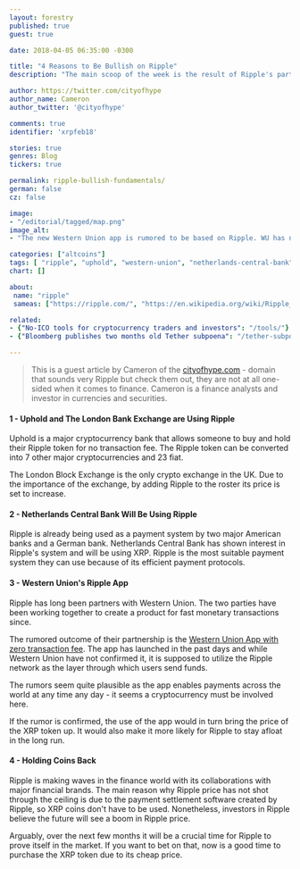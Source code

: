 ```yaml
---
layout: forestry
published: true
guest: true

date: 2018-04-05 06:35:00 -0300

title: "4 Reasons to Be Bullish on Ripple"
description: "The main scoop of the week is the result of Ripple's partnership with Western Union, but there's more."

author: https://twitter.com/cityofhype
author_name: Cameron
author_twitter: '@cityofhype'

comments: true
identifier: 'xrpfeb18'

stories: true
genres: Blog
tickers: true

permalink: ripple-bullish-fundamentals/
german: false
cz: false

image:
- "/editorial/tagged/map.png"
image_alt:
- "The new Western Union app is rumored to be based on Ripple. WU has not confirmed it yet, if they do it will be a big news event."

categories: ["altcoins"]
tags: [ "ripple", "uphold", "western-union", "netherlands-central-bank", "altcoin-trading"]
chart: []

about:
 name: "ripple"
 sameas: ["https://ripple.com/", "https://en.wikipedia.org/wiki/Ripple_(payment_protocol)"]

related:
- {"No-ICO tools for cryptocurrency traders and investors": "/tools/"}
- {"Bloomberg publishes two months old Tether subpoena": "/tether-subpoena/"}

---
```


> This is a guest article by Cameron of the <a target="_blank" rel="nofollow" href="https://www.cityofhype.com/ripple-xrp-news-where-to-buy-ripple-tokens/">cityofhype.com</a> - domain that sounds very Ripple but check them out, they are not at all one-sided when it comes to finance. Cameron is a finance analysts and investor in currencies and securities.


#### 1 - Uphold and The London Bank Exchange are Using Ripple

Uphold is a major cryptocurrency bank that allows someone to buy and hold their Ripple token for no transaction fee. The Ripple token can be converted into 7 other major cryptocurrencies and 23 fiat.

The London Block Exchange is the only crypto exchange in the UK. Due to the importance of the exchange, by adding Ripple to the roster its price is set to increase.

#### 2 - Netherlands Central Bank Will Be Using Ripple

Ripple is already being used as a payment system by two major American banks and a German bank. Netherlands Central Bank has shown interest in Ripple's system and will be using XRP. Ripple is the most suitable payment system they can use because of its efficient payment protocols.

#### 3 - Western Union's Ripple App

Ripple has long been partners with Western Union. The two parties have been working together to create a product for fast monetary transactions since.

The rumored outcome of their partnership is the [Western Union App with zero transaction fee](https://coindelite.com/news/western-union-and-gkms-unite-to-launch-a-ripple-powered-app/). The app has launched in the past days and while Western Union have not confirmed it, it is supposed to utilize the Ripple network as the layer through which users send funds.

The rumors seem quite plausible as the app enables payments across the world at any time any day - it seems a cryptocurrency must be involved here.

If the rumor is confirmed, the use of the app would in turn bring the price of the XRP token up. It would also make it more likely for Ripple to stay afloat in the long run.

#### 4 - Holding Coins Back

Ripple is making waves in the finance world with its collaborations with major financial brands. The main reason why Ripple price has not shot through the ceiling is due to the payment settlement software created by Ripple, so XRP coins don't have to be used. Nonetheless, investors in Ripple believe the future will see a boom in Ripple price.

Arguably, over the next few months it will be a crucial time for Ripple to prove itself in the market. If you want to bet on that, now is a good time to purchase the XRP token due to its cheap price.
